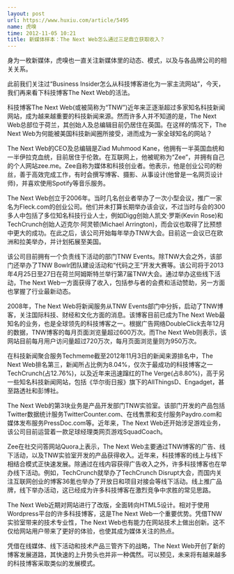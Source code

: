 ```yaml
---
layout: post
url: https://www.huxiu.com/article/5495
name: 虎嗅
time: 2012-11-05 10:21
title: 新媒体样本：The Next Web怎么通过三足鼎立获取收入？
---
```

身为一枚新媒体，虎嗅也一直关注新媒体里的动态、模式，以及与各品牌公司的相关关系。

此前我们关注过“Business Insider怎么从科技博客进化为一家主流网站”，今天，我们再来看下科技博客The Next Web的活法。

科技博客The Next Web(或被简称为“TNW”)近年来正逐渐超过多家知名科技新闻网站，成为越来越重要的科技新闻来源。然而许多人并不知道的是，The Next Web总部位于荷兰，其创始人及总编辑目前仍居住在英国。在这样的情况下，The Next Web为何能被美国科技新闻圈所接受，进而成为一家全球知名的网站？

The Next Web的CEO及总编辑是Ziad Muhmood Kane，他拥有一半英国血统和一半伊拉克血统，目前居住于伦敦。在互联网上，他被昵称为“Zee”，并拥有自己的个人网站zee.me。Zee自称为媒体和科技创业者。他表示，他是创业公司的粉丝，善于高效完成工作，有时会撰写博客、摄影、从事设计(他曾是一名网页设计师)，并喜欢使用Spotify等音乐服务。

The Next Web创立于2006年。当时几名创业者举办了一次小型会议，推广一家名为Fleck.com的创业公司。他们并未打算长期举办该会议，不过当时与会的300多人中包括了多位知名科技行业人士，例如Digg创始人凯文·罗斯(Kevin Rose)和TechCrunch创始人迈克尔·阿灵顿(Michael Arrington)，而会议也取得了比预想中更大的成功。在此之后，该公司开始每年举办TNW大会。目前这一会议已在欧洲和拉美举办，并计划拓展至美国。

该公司目前拥有一个负责线下活动的部门TNW Events。除TNW大会之外，该部门还举办了TNW Bowlr团队建设活动和“代码之王”开发大赛等。该公司将于2013年4月25日至27日在荷兰阿姆斯特兰举行第7届TNW大会。通过举办这些线下活动，The Next Web一方面获得了收入，包括参与者的会费和活动赞助，另一方面也掌握了行业最新动态。

2008年，The Next Web将新闻服务从TNW Events部门中分拆，启动了TNW博客，关注国际科技、财经和文化方面的消息。该博客目前已成为The Next Web最知名的业务，也是全球领先的科技博客之一。根据广告网络DoubleClick去年12月的数据，TNW博客的每月页面浏览量超过600万次。而The Next Web则表示，该网站目前每月用户访问量超过720万次，每月页面浏览量则为950万次。

在科技新闻聚合服务Techmeme截至2012年11月3日的新闻来源排名中，The Next Web排名第三，新闻所占比例为8.04%，仅次于最成功的科技博客之一TechCrunch(占12.76%)，以及近年来迅速蹿红的The Verge(占8.80%)，高于另一些知名科技新闻网站，包括《华尔街日报》旗下的AllThingsD、Engadget，甚至路透社和彭博社。

The Next Web的第3块业务是产品开发部门TNW实验室。该部门开发的产品包括Twitter数据统计服务TwitterCounter.com、在线售票和支付服务Paydro.com和媒体发布服务PressDoc.com等。近年来，The Next Web还开始涉足游戏业务，该公司目前运营着一款足球经理类网页游戏SquadCoach。

Zee在社交问答网站Quora上表示，The Next Web主要通过TNW博客的广告、线下活动，以及TNW实验室开发的产品获得收入。近年来，科技博客的线上与线下相结合模式正快速发展。除通过在线内容获得广告收入之外，许多科技博客也在举办线下活动。例如，TechCrunch就举办了TechCrunch Disrupt大会，而国内关注互联网创业的博客36氪也举办了开放日和项目对接会等线下活动。线上推广品牌，线下举办活动，这已经成为许多科技博客在激烈竞争中求胜的常见思路。

The Next Web近期对网站进行了改版，全面转向HTML5设计。相对于使用Wordpress平台的许多科技博客，这是The Next Web一个重要优势。凭借TNW实验室带来的技术专业性，The Next Web也有能力在网站技术上做出创新。这不仅给网站用户带来了更好的体验，也使其成为媒体关注的热点。

凭借在线媒体、线下活动和技术产品三管齐下的战略，The Next Web开创了新的博客发展道路，其快速的上升势头也并非一种偶然。可以预见，未来将有越来越多的科技博客采取类似的发展模式。

